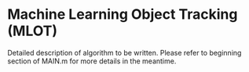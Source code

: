 # Machine Learning Object Tracking (MLOT)

Detailed description of algorithm to be written. Please refer to beginning section of MAIN.m for more details in the meantime.
